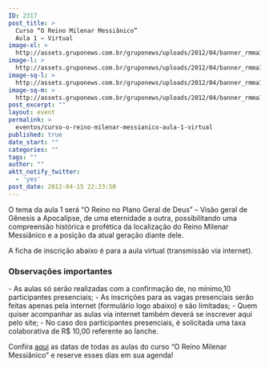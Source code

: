 ```yaml
---
ID: 2317
post_title: >
  Curso “O Reino Milenar Messiânico”
  Aula 1 – Virtual
image-xl: >
  http://assets.gruponews.com.br/gruponews/uploads/2012/04/banner_rmma1.jpg
image-l: >
  http://assets.gruponews.com.br/gruponews/uploads/2012/04/banner_rmma1.jpg
image-sq-l: >
  http://assets.gruponews.com.br/gruponews/uploads/2012/04/banner_rmma1.jpg
image-sq-m: >
  http://assets.gruponews.com.br/gruponews/uploads/2012/04/banner_rmma1-720x320.jpg
post_excerpt: ""
layout: event
permalink: >
  eventos/curso-o-reino-milenar-messianico-aula-1-virtual
published: true
date_start: ""
categories: ""
tags: ""
author: ""
aktt_notify_twitter:
  - 'yes'
post_date: 2012-04-15 22:23:50
---
```

O tema da aula 1 será “O Reino no Plano Geral de Deus” – Visão geral de Gênesis a Apocalipse, de uma eternidade a outra, possibilitando uma compreensão histórica e profética da localização do Reino Milenar Messiânico e a posição da atual geração diante dele.

A ficha de inscrição abaixo é para a aula virtual (transmissão via internet).
<h3>Observações importantes</h3>
- As aulas só serão realizadas com a confirmação de, no mínimo,10 participantes presenciais;
- As inscrições para as vagas presenciais serão feitas apenas pela internet (formulário logo abaixo) e são limitadas;
- Quem quiser acompanhar as aulas via internet também deverá se inscrever aqui pelo site;
- No caso dos participantes presenciais, é solicitada uma taxa colaborativa de R$ 10,00 referente ao lanche.

Confira <a href="http://www.gruponews.com.br/2012/04/novidades-curso-rmm.html">aqui</a> as datas de todas as aulas do curso “O Reino Milenar Messiânico” e reserve esses dias em sua agenda!